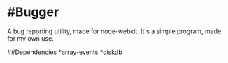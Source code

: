 #Bugger
=========
A bug reporting utility, made for node-webkit. It's a simple program, made for my own use.

##Dependencies
*[array-events](https://www.npmjs.com/package/array-events)
*[diskdb](https://www.npmjs.com/package/diskdb)
